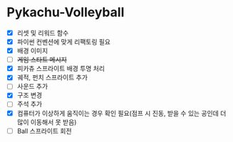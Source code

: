 # Pykachu-Volleyball

- [X] 리셋 및 리워드 함수
- [X] 파이썬 컨벤션에 맞게 리팩토링 필요
- [X] 배경 이미지
- [ ] ~~게임 스타트 메시지~~
- [X] 피카츄 스프라이트 배경 투명 처리
- [X] 궤적, 펀치 스프라이트 추가
- [ ] 사운드 추가
- [X] 구조 변경
- [ ] 주석 추가 
- [X] 컴퓨터가 이상하게 움직이는 경우 확인 필요(점프 시 진동, 받을 수 있는 공인데 더 많이 이동해서 못 받음)
- [ ] Ball 스프라이트 회전